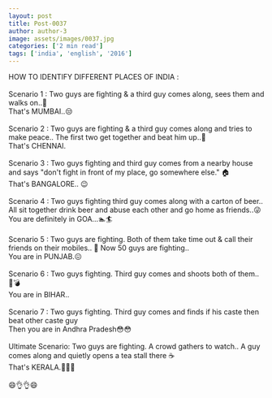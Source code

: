 ```yaml
---
layout: post
title: Post-0037
author: author-3
image: assets/images/0037.jpg
categories: ['2 min read']
tags: ['india', 'english', '2016']
---
```

HOW TO IDENTIFY DIFFERENT PLACES  OF INDIA :  <br>
   <br>
 Scenario 1 : Two guys are  fighting & a third guy comes along, sees them and walks on..🚶  <br>
 That's MUMBAI..😒  <br>
   <br>
 Scenario 2 : Two guys are fighting & a third guy comes along and tries to make peace.. The first two get together and beat him up..🔨  <br>
 That's CHENNAI.  <br>
   <br>
 Scenario 3 : Two guys fighting and third guy comes from a nearby house and says "don't fight in front of my place, go somewhere else." 🏠  <br>
 That's BANGALORE.. 😉  <br>
   <br>
 Scenario 4 : Two guys fighting third guy comes along with a carton of beer.. All sit together drink beer and abuse each other and go home as friends..😜  <br>
 You are definitely in GOA...🏊🏄  <br>
   <br>
 Scenario 5 : Two guys are fighting. Both of them take time out & call their friends on their mobiles.. 📲 Now 50 guys are fighting..  <br>
 You are in PUNJAB.😖  <br>
   <br>
 Scenario 6 : Two guys fighting. Third guy comes and shoots both of them.. 🔫💣  <br>
 You are in BIHAR..  <br>
   <br>
 Scenario 7 : Two guys fighting. Third guy comes and finds if his caste then beat other caste guy  <br>
 Then you are in Andhra Pradesh😳😳  <br>
   <br>
 Ultimate Scenario: Two guys are fighting. A crowd gathers to watch.. A guy comes along and quietly opens a tea stall there ☕  <br>
 That's KERALA.🌴👳😎  <br>
   <br>
 😄👌👌😄